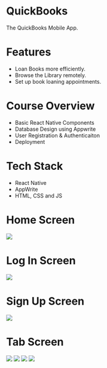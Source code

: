 # QuickBooks
The QuickBooks Mobile App.

# Features
* Loan Books more efficiently.
* Browse the Library remotely.
* Set up book loaning appointments.

# Course Overview
* Basic React Native Components
* Database Design using Appwrite
* User Registration & Authenticaiton
* Deployment

# Tech Stack
* React Native
* AppWrite
* HTML, CSS and JS

# Home Screen
<img src="assets/images/onboard.jpg">  

# Log In Screen
<img src="assets/images/login.jpg">  

# Sign Up Screen
<img src="assets/images/signup.jpg">  

# Tab Screen
<img src="assets/images/home.jpg">  
<img src="assets/images/book.jpg"> 
<img src="assets/images/profile.jpg"> 
<img src="assets/images/notif.jpg"> 


